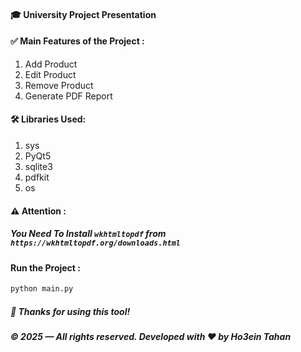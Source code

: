 #### 🎓 University Project Presentation

#### ✅ Main Features of the Project :
1. Add Product
2. Edit Product
3. Remove Product
4. Generate PDF Report

#### 🛠️ Libraries Used:
1. sys
2. PyQt5
3. sqlite3
4. pdfkit
5. os

#### ⚠️ Attention :
##### You Need To Install `wkhtmltopdf` from `https://wkhtmltopdf.org/downloads.html`

#### Run the Project :
``` python
python main.py
```

##### 🙏 Thanks for using this tool!

##### © 2025 — All rights reserved. Developed with ❤️ by Ho3ein Tahan